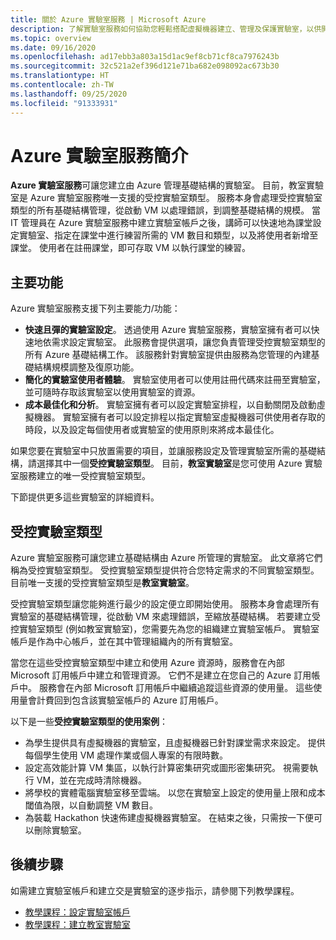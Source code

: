```yaml
---
title: 關於 Azure 實驗室服務 | Microsoft Azure
description: 了解實驗室服務如何協助您輕鬆搭配虛擬機器建立、管理及保護實驗室，以供開發人員、測試人員、教育工作者、學生及其他人員使用。
ms.topic: overview
ms.date: 09/16/2020
ms.openlocfilehash: ad17ebb3a803a15d1ac9ef8cb71cf8ca7976243b
ms.sourcegitcommit: 32c521a2ef396d121e71ba682e098092ac673b30
ms.translationtype: HT
ms.contentlocale: zh-TW
ms.lasthandoff: 09/25/2020
ms.locfileid: "91333931"
---
```

# <a name="an-introduction-to-azure-lab-services"></a>Azure 實驗室服務簡介
**Azure 實驗室服務**可讓您建立由 Azure 管理基礎結構的實驗室。 目前，教室實驗室是 Azure 實驗室服務唯一支援的受控實驗室類型。 服務本身會處理受控實驗室類型的所有基礎結構管理，從啟動 VM 以處理錯誤，到調整基礎結構的規模。 當 IT 管理員在 Azure 實驗室服務中建立實驗室帳戶之後，講師可以快速地為課堂設定實驗室、指定在課堂中進行練習所需的 VM 數目和類型，以及將使用者新增至課堂。 使用者在註冊課堂，即可存取 VM 以執行課堂的練習。  

## <a name="key-capabilities"></a>主要功能
Azure 實驗室服務支援下列主要能力/功能：

- **快速且彈的實驗室設定**。 透過使用 Azure 實驗室服務，實驗室擁有者可以快速地依需求設定實驗室。 此服務會提供選項，讓您負責管理受控實驗室類型的所有 Azure 基礎結構工作。 該服務針對實驗室提供由服務為您管理的內建基礎結構規模調整及復原功能。
- **簡化的實驗室使用者體驗**。 實驗室使用者可以使用註冊代碼來註冊至實驗室，並可隨時存取該實驗室以使用實驗室的資源。 
- **成本最佳化和分析**。 實驗室擁有者可以設定實驗室排程，以自動關閉及啟動虛擬機器。 實驗室擁有者可以設定排程以指定實驗室虛擬機器可供使用者存取的時段，以及設定每個使用者或實驗室的使用原則來將成本最佳化。 

如果您要在實驗室中只放置需要的項目，並讓服務設定及管理實驗室所需的基礎結構，請選擇其中一個**受控實驗室類型**。 目前，**教室實驗室**是您可使用 Azure 實驗室服務建立的唯一受控實驗室類型。

下節提供更多這些實驗室的詳細資料。 

## <a name="managed-lab-types"></a>受控實驗室類型
Azure 實驗室服務可讓您建立基礎結構由 Azure 所管理的實驗室。 此文章將它們稱為受控實驗室類型。 受控實驗室類型提供符合您特定需求的不同實驗室類型。 目前唯一支援的受控實驗室類型是**教室實驗室**。 

受控實驗室類型讓您能夠進行最少的設定便立即開始使用。 服務本身會處理所有實驗室的基礎結構管理，從啟動 VM 來處理錯誤，至縮放基礎結構。 若要建立受控實驗室類型 (例如教室實驗室)，您需要先為您的組織建立實驗室帳戶。 實驗室帳戶是作為中心帳戶，並在其中管理組織內的所有實驗室。 

當您在這些受控實驗室類型中建立和使用 Azure 資源時，服務會在內部 Microsoft 訂用帳戶中建立和管理資源。 它們不是建立在您自己的 Azure 訂用帳戶中。 服務會在內部 Microsoft 訂用帳戶中繼續追蹤這些資源的使用量。 這些使用量會計費回到包含該實驗室帳戶的 Azure 訂用帳戶。   

以下是一些**受控實驗室類型的使用案例**： 

- 為學生提供具有虛擬機器的實驗室，且虛擬機器已針對課堂需求來設定。 提供每個學生使用 VM 處理作業或個人專案的有限時數。
- 設定高效能計算 VM 集區，以執行計算密集研究或圖形密集研究。 視需要執行 VM，並在完成時清除機器。 
- 將學校的實體電腦實驗室移至雲端。 以您在實驗室上設定的使用量上限和成本閾值為限，以自動調整 VM 數目。  
- 為裝載 Hackathon 快速佈建虛擬機器實驗室。 在結束之後，只需按一下便可以刪除實驗室。 

## <a name="next-steps"></a>後續步驟
如需建立實驗室帳戶和建立交是實驗室的逐步指示，請參閱下列教學課程。

- [教學課程：設定實驗室帳戶](tutorial-setup-lab-account.md)
- [教學課程：建立教室實驗室](tutorial-setup-classroom-lab.md)
